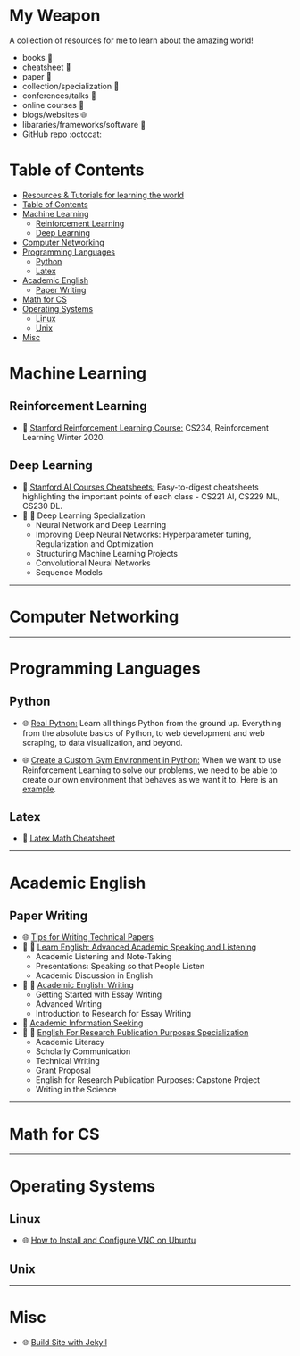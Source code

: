 
# My Weapon

A collection of resources for me to learn about the amazing world!

* books :book:
* cheatsheet :pencil:
* paper :page_facing_up:
* collection/specialization :open_file_folder:
* conferences/talks :speech_balloon:
* online courses :movie_camera:
* blogs/websites :globe_with_meridians:
* libararies/frameworks/software :wrench:
* GitHub repo :octocat:

Table of Contents
=================

   * [Resources &amp; Tutorials for learning the world](#resources--tutorials-for-learning-the-world)
   * [Table of Contents](#table-of-contents)
   * [Machine Learning](#machine-learning)
      * [Reinforcement Learning](#reinforcement-learning)
      * [Deep Learning](#deep-learning)
   * [Computer Networking](#computer-networking)
   * [Programming Languages](#programming-languages)
      * [Python](#python)
      * [Latex](#latex)
   * [Academic English](#academic-english)
      * [Paper Writing](#paper-writing)
   * [Math for CS](#math-for-cs)
   * [Operating Systems](#operating-systems)
      * [Linux](#linux)
      * [Unix](#unix)
   * [Misc](#misc)


# Machine Learning
## Reinforcement Learning
* :movie_camera: [Stanford Reinforcement Learning Course:](http://web.stanford.edu/class/cs234/index.html) CS234, Reinforcement Learning Winter 2020.
## Deep Learning
* :pencil: [Stanford AI Courses Cheatsheets:](https://stanford.edu/~shervine/teaching/) Easy-to-digest cheatsheets highlighting the important points of each class - CS221 AI, CS229 ML, CS230 DL.
* :open_file_folder: :movie_camera: Deep Learning Specialization
	* Neural Network and Deep Learning
	* Improving Deep Neural Networks: Hyperparameter tuning, Regularization and Optimization
	* Structuring Machine Learning Projects
	* Convolutional Neural Networks
	* Sequence Models

---
# Computer Networking

---
# Programming Languages
## Python
* :globe_with_meridians: [Real Python:](https://realpython.com/) Learn all things Python from the ground up. Everything from the absolute basics of Python, to web development and web scraping, to data visualization, and beyond.

* :globe_with_meridians: [Create a Custom Gym Environment in Python:](https://medium.com/@apoddar573/making-your-own-custom-environment-in-gym-c3b65ff8cdaa) When we want to use Reinforcement Learning to solve our problems, we need to be able to create our own environment that behaves as we want it to. Here is an [example](https://towardsdatascience.com/creating-a-custom-openai-gym-environment-for-stock-trading-be532be3910e).

## Latex
* :pencil: [Latex Math Cheatsheet](https://www.math.uci.edu/~xiangwen/pdf/LaTeX-Math-Symbols.pdf)


---
# Academic English
## Paper Writing
* :globe_with_meridians: [Tips for Writing Technical Papers](https://cs.stanford.edu/people/widom/paper-writing.html#acks)
* :open_file_folder: :movie_camera: [Learn English: Advanced Academic Speaking and Listening](https://www.coursera.org/specializations/speaklistenenglish?utm_source=link&utm_medium=page_share&utm_content=xdp&utm_campaign=banner_button)
	* Academic Listening and Note-Taking 
	* Presentations: Speaking so that People Listen 
	* Academic Discussion in English
* :open_file_folder: :movie_camera: [Academic English: Writing](https://www.coursera.org/specializations/academic-english?utm_source=link&utm_medium=page_share&utm_content=xdp&utm_campaign=banner_button)
	* Getting Started with Essay Writing
	* Advanced Writing
	* Introduction to Research for Essay Writing
* :movie_camera: [Academic Information Seeking](https://www.coursera.org/learn/academicinfoseek?utm_source=link&utm_medium=page_share&utm_content=xdp&utm_campaign=banner_button)
* :open_file_folder: :movie_camera: [English For Research Publication Purposes Specialization](https://www.coursera.org/specializations/english-for-research-publication-purposes?utm_source=link&utm_medium=page_share&utm_content=xdp&utm_campaign=banner_button)
  * Academic Literacy
  * Scholarly Communication
  * Technical Writing
  * Grant Proposal
  * English for Research Publication Purposes: Capstone Project
  * Writing in the Science


---
# Math for CS

---
# Operating Systems
## Linux
* :globe_with_meridians: [How to Install and Configure VNC on Ubuntu](https://www.digitalocean.com/community/tutorials/how-to-install-and-configure-vnc-on-ubuntu-18-04)
## Unix

---
# Misc
* :globe_with_meridians: [Build Site with Jekyll](https://github.com/feiwang20/my-weapon.wiki.git)




